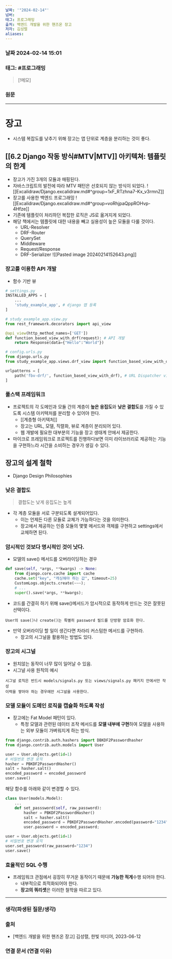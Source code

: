 ```yaml
---
날짜: '"2024-02-14"'
넘버: 
태그: 프로그래밍
출처: 백엔드 개발을 위한 핸즈온 장고
저자: 김성렬
aliases:
---
```

### 날짜  2024-02-14 15:01

### 태그: #프로그래밍 

>[!메모]
>

### 원문
---
# 장고 
- 시스템 복잡도를 낮추기 위해 장고는 앱 단위로 계층을 분리하는 것이 좋다.
## [[6.2 Django 작동 방식#MTV|MTV]] 아키텍쳐: 템플릿의 한계
- 장고가 가진 3개의 모듈과 매핑된다.
- 자바스크립트의 발전에 따라 MTV 패턴은 선호되지 않는 방식이 되었다.
![[Excalidraw/Django.excalidraw.md#^group=1xF_RTzhna7-Kx_v3rmnZ]]
- 장고를 사용한 백엔드 프로그래밍
![[Excalidraw/Django.excalidraw.md#^group=voRhjpaQppROHvp-4Hfze]]
- 기존에 템플릿이 처리하던 복잡한 로직은 JS로 옮겨지게 되었다.
- 해당 책에서는 템플릿에 대한 내용을 빼고 실용성이 높은 모듈을 다룰 것이다.
	- URL-Resolver
	- DRF-Router
	- QuerySet
	- Middleware
	- Request/Response
	- DRF-Serializer
![[Pasted image 20240214152643.png]]
### 장고를 이용한 API 개발
- 함수 기반 뷰
```python
# settings.py
INSTALLED_APPS = [
	...
	'study_example_app', # django 앱 등록
]

# study_example_app.view.py
from rest_framework.decorators import api_view

@api_view(http_method_names=['GET'])
def function_based_view_with_drf(request): # API 개발
	return Response(data={"Hello":"World"})

# config.urls.py
from django.urls.py
from study_example_app.views.drf_view import function_based_view_with_drf

urlpatterns = [
	path('fbv-drf/', function_based_view_with_drf), # URL Dispatcher view 등록
]
```
### 풀스택 프레임워크
- 프로젝트의 각 도메인과 모듈 간의 계층이 **높은 응집도**와 **낮은 결합도**를 가질 수 있도록 시스템 아키텍처를 분리할 수 있어야 한다.
	- [[계층형 아키텍처]]
	- 장고는 URL, 모델, 직렬화, 뷰로 계층이 분리되어 있다.
	- 웹 개발에 필요한 대부분의 기능을 장고 생태계 안에서 제공한다.
- 마이크로 프레임워크로 프로젝트를 진행하다보면 이미 라이브러리로 제공하는 기능을 구현하느라 시간을 소비하는 경우가 생길 수 있다.
## 장고의 설계 철학
- Django Design Philosophies
### 낮은 결합도
> 결합도는 낮게 응집도는 높게
- 각 계층 모듈을 서로 구분되도록 설계되어있다.
	- 이는 언제든 다른 모듈로 교체가 가능하다는 것을 의미한다.
	- 장고에서 제공하는 인증 모듈의 몇몇 메서드와 객체를 구현하고 settings에서 교체하면 된다.
### 암시적인 것보다 명시적인 것이 낫다.
- 모델의 save() 메서드를 오버라이딩하는 경우
```python
def save(self, *args, **kwargs) -> None:
	from django.core.cache import cache
	cache.set("key", "캐싱해야 하는 값", timeout=25)
	CustomLogs.objects.create(~~~);
	# ...
	super().save(*args, **kwargs);
```
- 코드를 간결히 하기 위해 save()메서드가 암시적으로 동작하게 만드는 것은 잘못된 선택이다.
```
User의 save()나 create()는 특별히 password 필드를 단방향 암호화 한다.
```
- 만약 오버라이딩 할 일이 생긴다면 차라리 커스텀한 메서드를 구현하라.
	- 장고의 시그널을 활용하는 방법도 있다.
### 장고의 시그널
- 원치않는 동작이 너무 많이 일어날 수 있음.
- 시그널 사용 원칙의 예시
```
시그널 로직은 반드시 models/signals.py 또는 views/signals.py 패키지 안에서만 작성
이력을 쌓아야 하는 경우에만 시그널을 사용한다.
```
### 모델 모듈이 도메인 로직을 캡슐화 하도록 작성
- 장고에는 Fat Model 패턴이 있다.
	- 특정 모델과 관련된 데이터 조작 메서드를 **모델 내부에 구현**하여 모델을 사용하는 외부 모듈이 가벼워지게 하는 방식.
```python
from django.contrib.auth.hashers import DBKDF2Passwordhasher
from django.contrib.auth.models import User

user = User.objects.get(id=1)
# 비밀번호 변경 로직
hasher = PBKDF2PasswordHasher()
salt = hasher.salt()
encoded_password = encoded_password
user.save()
```
해당 함수를 아래와 같이 변경할 수 있다.
```python
class User(models.Model):
	...
	def set_passsword(self, raw_password):
		hasher = PBKDF2PasswordHasher()
		salt = hasher.salt()
		encoded_password = PBKDF2PasswordHasher.encoded(password="1234", salt=salt)
		user.password = encoded_password;

user = User.objects.get(id=1)
# 비밀번호 변경 로직
user.set_password(raw_password="1234")
user.save()
```
### 효율적인 SQL 수행
- 프레임워크 관점에서 굉장히 무거운 동작이기 때문에 **가능한 적게**수행 되어야 한다.
	- 내부적으로 최적화되어야 한다.
	- **장고의 쿼리셋**은 이러한 철학을 따르고 있다.
---
### 생각(파생된 질문/생각)

### 출처
- \[백엔드 개발을 위한 핸즈온 장고] 김성렬, 한빛 미디어, 2023-06-12

### 연결 문서 (연결 이유)
